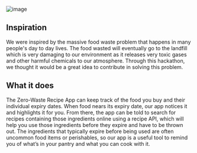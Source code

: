 ![image](https://user-images.githubusercontent.com/46640853/152693476-426cf8e3-5c44-4e20-93d2-3fac10642e76.png)

## Inspiration
We were inspired by the massive food waste problem that happens in many people's day to day lives. The food wasted will eventually go to the landfill which is very damaging to our environment as it releases very toxic gases and other harmful chemicals to our atmosphere.  Through this hackathon, we thought it would be a great idea to contribute in solving this problem. 

## What it does
The Zero-Waste Recipe App can keep track of the food you buy and their individual expiry dates. When food nears its expiry date, our app notices it and highlights it for you. From there, the app can be told to search for recipes containing those ingredients online using a recipe API, which will help you use those ingredients before they expire and have to be thrown out. The ingredients that typically expire before being used are often uncommon food items or perishables, so our app is a useful tool to remind you of what’s in your pantry and what you can cook with it.
